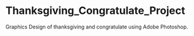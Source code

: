 # Thanksgiving_Congratulate_Project
Graphics Design of thanksgiving and congratulate using Adobe Photoshop.
